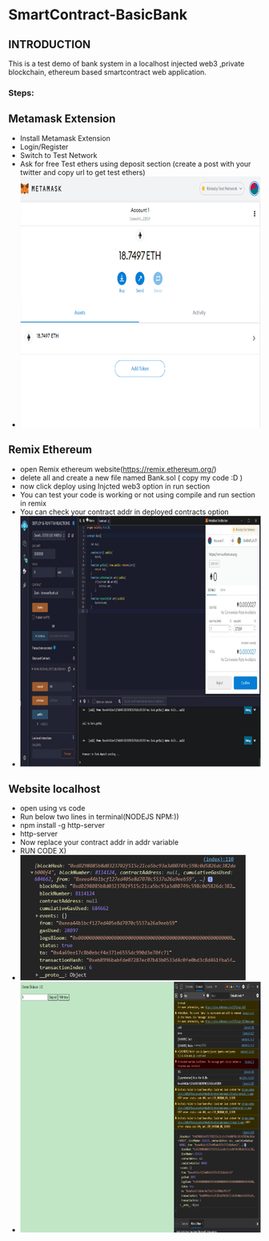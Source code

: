# SmartContract-BasicBank

## INTRODUCTION

This is a test demo of bank system in a localhost injected web3 ,private blockchain, ethereum based smartcontract web application.



### Steps:

## Metamask Extension

* Install Metamask Extension
 * Login/Register
 * Switch to Test Network
 * Ask for free Test ethers using deposit section (create a post with your twitter and copy url to get test ethers)   
 * <img src="/4.png" alt="metamask" width="750" height="500">

## Remix Ethereum 

 * open Remix ethereum website(https://remix.ethereum.org/)
 * delete all and create a new file named Bank.sol ( copy my code :D )
 * now click deploy using Injcted web3 option in run section
 * You can test your code is working or not using compile and run section in remix
 * You can check your contract addr in deployed contracts option
 * <img src="/3.jpeg" alt="metamask" width="850" height="500">


## Website localhost

 * open using vs code
 * Run below two lines in terminal(NODEJS NPM:))
 * npm install -g http-server
 * http-server
 * Now replace your contract addr in addr variable 
 * RUN CODE X)
 * <img src="/2.png" alt="metamask" width="450" height="250">
 * <img src="/1.png" alt="metamask" width="800" height="500">
